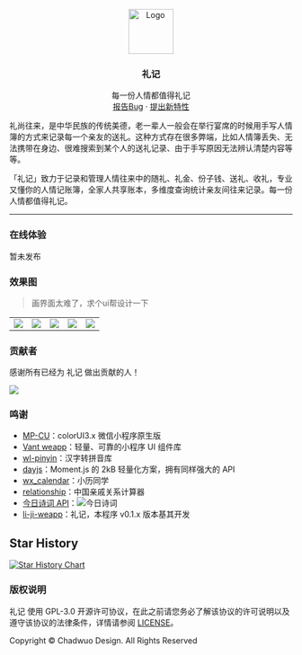 <p align="center">
  <a href="https://github.com/chadwuo/li-ji-weapp">
    <img src="https://gitee.com/Chadwuo/li-ji-weapp/raw/main/doc/logo.png" alt="Logo" width="80" height="80">
  </a>

  <h3 align="center">礼记</h3>
  <p align="center">
    每一份人情都值得礼记
    <br />
    <a href="https://github.com/wll8/gift-book-fe/issues/new?template=bug_report.md">报告Bug</a>
    ·
    <a href="https://github.com/wll8/gift-book-fe/issues/new?template=feature_request.md">提出新特性</a>
  </p>
</p>

  礼尚往来，是中华民族的传统美德，老一辈人一般会在举行宴席的时候用手写人情簿的方式来记录每一个亲友的送礼。这种方式存在很多弊端，比如人情簿丢失、无法携带在身边、很难搜索到某个人的送礼记录、由于手写原因无法辨认清楚内容等等。
  
  「礼记」致力于记录和管理人情往来中的随礼、礼金、份子钱、送礼、收礼，专业又懂你的人情记账簿，全家人共享账本，多维度查询统计亲友间往来记录。每一份人情都值得礼记。

---

### 在线体验
  暂未发布
 
### 效果图
> 画界面太难了，求个ui帮设计一下

<table>
  <tr>
    <td><img src="https://gitee.com/Chadwuo/li-ji-weapp/raw/main/doc/image1.jpeg"></td>
    <td><img src="https://gitee.com/Chadwuo/li-ji-weapp/raw/main/doc/image2.jpeg"></td>
    <td><img src="https://gitee.com/Chadwuo/li-ji-weapp/raw/main/doc/image3.jpeg"></td>
    <td><img src="https://gitee.com/Chadwuo/li-ji-weapp/raw/main/doc/image4.jpeg"></td>
    <td><img src="https://gitee.com/Chadwuo/li-ji-weapp/raw/main/doc/image5.jpeg"></td>
  </tr>
 </table>

### 贡献者

感谢所有已经为 礼记 做出贡献的人！

<a href="https://github.com/wll8/gift-book-fe/graphs/contributors">
  <img src="https://contrib.rocks/image?repo=wll8/gift-book-fe" />
</a>

### 鸣谢

- [MP-CU](https://github.com/Color-UI/MP-CU)：colorUI3.x 微信小程序原生版
- [Vant weapp](https://github.com/youzan/vant-weapp)：轻量、可靠的小程序 UI 组件库
- [wl-pinyin](https://www.npmjs.com/package/wl-pinyin)：汉字转拼音库
- [dayjs](https://github.com/iamkun/dayjs)：Moment.js 的 2kB 轻量化方案，拥有同样强大的 API
- [wx_calendar](https://github.com/treadpit/wx_calendar)：小历同学
- [relationship](https://github.com/mumuy/relationship)：中国亲戚关系计算器
- [今日诗词 API](https://www.jinrishici.com)：![今日诗词](https://v2.jinrishici.com/one.svg)
- [li-ji-weapp](https://github.com/Chadwuo/li-ji-weapp)：礼记，本程序 v0.1.x 版本基其开发

## Star History
[![Star History Chart](https://api.star-history.com/svg?repos=wll8/gift-book-fe&type=Date)](https://star-history.com/#wll8/gift-book-fe&Date)


### 版权说明

礼记 使用 GPL-3.0 开源许可协议，在此之前请您务必了解该协议的许可说明以及遵守该协议的法律条件，详情请参阅 [LICENSE](https://github.com/wll8/gift-book-fe/blob/master/LICENSE)。

Copyright © Chadwuo Design. All Rights Reserved
